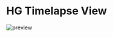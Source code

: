 HG Timelapse View
=================

![preview](https://user-images.githubusercontent.com/4054655/40423967-1aa61b10-5e62-11e8-809d-34161adc19f6.gif)
